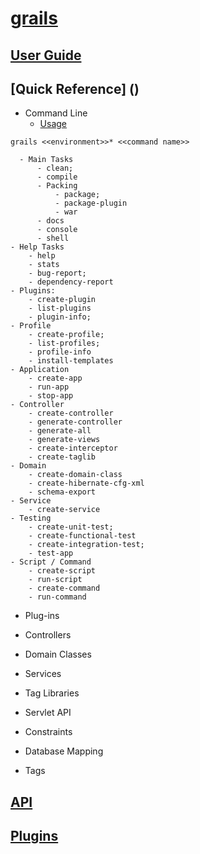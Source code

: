 [grails](http://www.grails.org/)
=======

## [User Guide](http://docs.grails.org/latest/guide/single.html)
## [Quick Reference] ()
 - Command Line
      - [Usage](http://docs.grails.org/latest/ref/Command%20Line/Usage.html)
```
grails <<environment>>* <<command name>>
```
      - Main Tasks
          - clean;
          - compile 
          - Packing
              - package;
              - package-plugin
              - war
          - docs
          - console
          - shell
    - Help Tasks   
        - help
        - stats
        - bug-report;
        - dependency-report       
    - Plugins:
        - create-plugin
        - list-plugins
        - plugin-info; 
    - Profile
        - create-profile; 
        - list-profiles; 
        - profile-info
        - install-templates
    - Application
        - create-app
        - run-app
        - stop-app
    - Controller
        - create-controller 
        - generate-controller
        - generate-all
        - generate-views
        - create-interceptor
        - create-taglib
    - Domain
        - create-domain-class
        - create-hibernate-cfg-xml
        - schema-export        
    - Service
        - create-service
    - Testing
        - create-unit-test; 
        - create-functional-test
        - create-integration-test; 
        - test-app
    - Script / Command
        - create-script
        - run-script
        - create-command
        - run-command
 - Plug-ins
 - Controllers
 - Domain Classes
 - Services
 - Tag Libraries
 
 - Servlet API
 - Constraints
 - Database Mapping
 - Tags
 
## [API]()
## [Plugins]()


